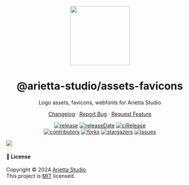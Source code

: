 <p align="center">
  <img width="160" src="https://npm.elemecdn.com/@arietta-studio/assets/logo/logo-3d.webp">
</p>
<h1 align="center">@arietta-studio/assets-favicons</h1>

<div align="center">

Logo assets, favicons, webfonts for Arietta Studio

[Changelog](./CHANGELOG.md) · [Report Bug][issues-url] · [Request Feature][issues-url]

<!-- SHIELD GROUP -->

[![release][release-shield]][release-url]
[![releaseDate][release-date-shield]][release-date-url]
[![ciRelease][ci-release-shield]][ci-release-url] <br/>
[![contributors][contributors-shield]][contributors-url]
[![forks][forks-shield]][forks-url]
[![stargazers][stargazers-shield]][stargazers-url]
[![issues][issues-shield]][issues-url]

</div>

![](https://raw.githubusercontent.com/andreasbm/readme/master/assets/lines/rainbow.png)

#### 📝 License

Copyright © 2024 [Arietta Studio][profile-url]. <br />
This project is [MIT](./LICENSE) licensed. <br />

<!-- LINK GROUP -->

<!-- SHIELD LINK GROUP -->

<!-- release -->

<!-- releaseDate -->

<!-- ciRelease -->

<!-- contributors -->

<!-- forks -->

<!-- stargazers -->

<!-- issues -->

[ci-release-shield]: https://github.com/arietta-studio/arietta-assets/workflows/Release%20CI/badge.svg
[ci-release-url]: https://github.com/arietta-studio/arietta-assets/actions?query=workflow%3ARelease%20CI
[contributors-shield]: https://img.shields.io/github/contributors/arietta-studio/arietta-assets.svg?style=flat
[contributors-url]: https://github.com/arietta-studio/arietta-assets/graphs/contributors
[forks-shield]: https://img.shields.io/github/forks/arietta-studio/arietta-assets.svg?style=flat
[forks-url]: https://github.com/arietta-studio/arietta-assets/network/members
[issues-shield]: https://img.shields.io/github/issues/arietta-studio/arietta-assets.svg?style=flat
[issues-url]: https://github.com/arietta-studio/arietta-assets/issues/new/choose
[profile-url]: https://github.com/arietta-studio
[release-date-shield]: https://img.shields.io/github/release-date/arietta-studio/arietta-assets?style=flat
[release-date-url]: https://github.com/arietta-studio/arietta-assets/releases
[release-shield]: https://img.shields.io/npm/v/@arietta-studio/assets-favicons?label=%F0%9F%A4%AF%20NPM
[release-url]: https://www.npmjs.com/package/@arietta-studio/assets-favicons
[stargazers-shield]: https://img.shields.io/github/stars/arietta-studio/arietta-assets.svg?style=flat
[stargazers-url]: https://github.com/arietta-studio/arietta-assets/stargazers

